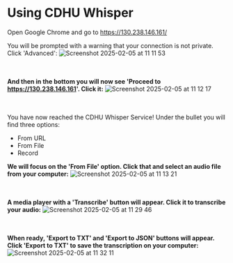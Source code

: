 # Using CDHU Whisper

Open Google Chrome and go to https://130.238.146.161/

You will be prompted with a warning that your connection is not private. Click 'Advanced':
![Screenshot 2025-02-05 at 11 11 53](https://github.com/user-attachments/assets/6fcdb53e-c1e2-4714-a6bb-083b0547721e)
<br />
<br />
<br />

**And then in the bottom you will now see 'Proceed to https://130.238.146.161'. Click it:**
![Screenshot 2025-02-05 at 11 12 17](https://github.com/user-attachments/assets/9370763c-b38c-4476-99f3-19d121170c06)
<br />
<br />
<br />

You have now reached the CDHU Whisper Service! Under the bullet you will find three options:
- From URL
- From File
- Record

**We will focus on the 'From File' option. Click that and select an audio file from your computer:**
![Screenshot 2025-02-05 at 11 13 21](https://github.com/user-attachments/assets/5ac411fe-dca4-4280-9fe9-8cd591ed284e)
<br />
<br />
<br />

**A media player with a 'Transcribe' button will appear. Click it to transcribe your audio:**
![Screenshot 2025-02-05 at 11 29 46](https://github.com/user-attachments/assets/0980d4e1-8468-4dea-acdd-b0bf28a090d6)
<br />
<br />
<br />


**When ready, 'Export to TXT' and 'Export to JSON' buttons will appear. Click 'Export to TXT' to save the transcription on your computer:**
![Screenshot 2025-02-05 at 11 32 11](https://github.com/user-attachments/assets/802306dd-ac48-4be1-ab38-4077ac678f38)

